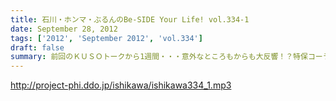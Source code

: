 ```yaml
---
title: 石川・ホンマ・ぶるんのBe-SIDE Your Life! vol.334-1
date: September 28, 2012
tags: ['2012', 'September 2012', 'vol.334']
draft: false
summary: 前回のＫＵＳＯトークから1週間・・・意外なところもからも大反響！？特保コーラもってとあるところに顔を出したお三方だったわけですが～～ＮＡＭＡＥ
---
```


http://project-phi.ddo.jp/ishikawa/ishikawa334_1.mp3
